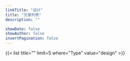 ```yaml
---
linkTitle: "设计"
title: "文章列表"
description: ""

showDate: false
showAuthor: false
invertPagination: false
---
```


{{< list title="" limit=5 where="Type" value="design"  >}}
